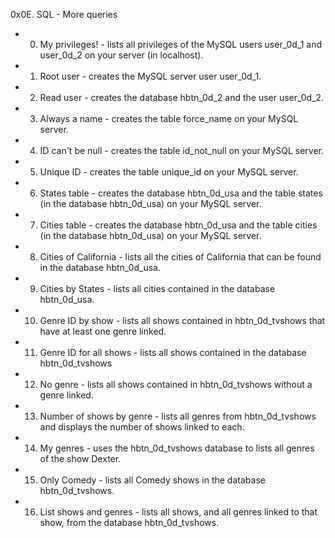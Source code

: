 0x0E. SQL - More queries

- 0. My privileges! - lists all privileges of the MySQL users user_0d_1 and user_0d_2 on your server (in localhost).
- 1. Root user - creates the MySQL server user user_0d_1.
- 2. Read user - creates the database hbtn_0d_2 and the user user_0d_2.
- 3. Always a name - creates the table force_name on your MySQL server.
- 4. ID can't be null - creates the table id_not_null on your MySQL server.
- 5. Unique ID - creates the table unique_id on your MySQL server.
- 6. States table - creates the database hbtn_0d_usa and the table states (in the database hbtn_0d_usa) on your MySQL server.
- 7. Cities table - creates the database hbtn_0d_usa and the table cities (in the database hbtn_0d_usa) on your MySQL server.
- 8. Cities of California - lists all the cities of California that can be found in the database hbtn_0d_usa.
- 9. Cities by States - lists all cities contained in the database hbtn_0d_usa.
- 10. Genre ID by show - lists all shows contained in hbtn_0d_tvshows that have at least one genre linked.
- 11. Genre ID for all shows - lists all shows contained in the database hbtn_0d_tvshows
- 12. No genre - lists all shows contained in hbtn_0d_tvshows without a genre linked.
- 13. Number of shows by genre - lists all genres from hbtn_0d_tvshows and displays the number of shows linked to each.
- 14. My genres - uses the hbtn_0d_tvshows database to lists all genres of the show Dexter.
- 15. Only Comedy - lists all Comedy shows in the database hbtn_0d_tvshows.
- 16. List shows and genres - lists all shows, and all genres linked to that show, from the database hbtn_0d_tvshows.
